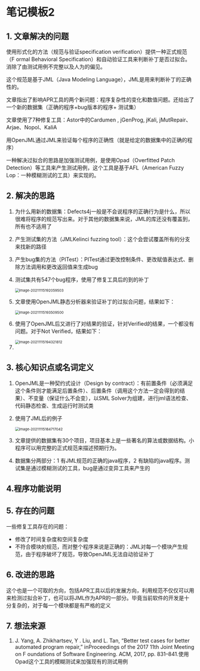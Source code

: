 # 笔记模板2

## 1. 文章解决的问题

使用形式化的方法（规范与验证specification verification）提供一种正式规范（F ormal Behavioral Specification）和自动验证工具来判断补丁是否过拟合。消除了由测试用例不完整以及人为的偏见。



这个规范是基于JML（Java Modeling Language），JML是用来判断补丁的正确性的。



文章指出了影响APR工具的两个新问题：程序复杂性的变化和数值问题。还给出了一个新的数据集（正确的程序+bug版本的程序+ 测试集）

文章使用了7种修复工具：Astor中的Cardumen , jGenProg, jKali, jMutRepair、Arjae、Nopol、KaliA

用OpenJML通过JML来验证每个程序的正确性（就是给定的数据集中的正确的程序）

一种解决过拟合的思路是加强测试用例，是使用Opad（Overfitted Patch Detection）等工具来产生测试用例，这个工具是基于AFL（American Fuzzy Lop：一种模糊测试的工具）来实现的。



## 2. 解决的思路

1. 为什么用新的数据集：Defects4j一般是不会说程序的正确行为是什么，所以很难将程序的规范写出来。对于其他的数据集来说，JML的库还没有覆盖到，所有也不适用了

2. 产生测试集的方法（JMLKelinci fuzzing tool）：这个会尝试覆盖所有的分支来找新的路径

3. 产生bug集的方法（PITest）：PITest通过更改控制条件、更改赋值表达式、删除方法调用和更改返回值来生成bug

4. 测试集共有547个bug程序，使用了修复工具后的到的补丁

   <img src="C:\Users\HDULAB601\AppData\Roaming\Typora\typora-user-images\image-20211115192059503.png" alt="image-20211115192059503" style="zoom:67%;" />

5. 文章使用OpenJML静态分析器来验证补丁的过拟合问题，结果如下：

   <img src="C:\Users\HDULAB601\AppData\Roaming\Typora\typora-user-images\image-20211115193509500.png" alt="image-20211115193509500" style="zoom:67%;" />

6. 使用了OpenJML后又进行了对结果的验证，针对Verified的结果，一个都没有问题。对于Not Verified，结果如下：

   <img src="C:\Users\HDULAB601\AppData\Roaming\Typora\typora-user-images\image-20211115194321812.png" alt="image-20211115194321812" style="zoom:67%;" />

7. 

## 3. 核心知识点或名词定义

1. OpenJML是一种契约式设计（Design by contract）：有前置条件（必须满足这个条件则才能满足后置条件）、后置条件（调用这个方法一定会得到的结果）、不变量（保证什么不会变），以SML Solver为组建，进行jml语法检查、代码静态检查、生成运行时测试类

2. 使用了JML后的例子

   <img src="C:\Users\HDULAB601\AppData\Roaming\Typora\typora-user-images\image-20211115184717042.png" alt="image-20211115184717042" style="zoom:67%;" />

3. 文章提供的数据集有30个项目，项目基本上是一些著名的算法或数据结构。小程序可以用完整的正式规范来描述预期行为。

4. 数据集分两部分：1 有JML规范的正确的java程序，2 有缺陷的java程序。测试集是通过模糊测试的工具，bug是通过变异工具来产生的

## 4.程序功能说明

## 5. 存在的问题

一些修复工具存在的问题：

* 修改了时间复杂度和空间复杂度
* 不符合模块的规范，而对整个程序来说是正确的：JML对每一个模块产生规范，由于程序破坏了规范，导致OpenJML无法自动验证补丁

## 6. 改进的思路

这个也是一个可取的方向，包括APR工具以后的发展方向，利用规范不仅仅可以用来检测过拟合补丁，也可以将JML作为APR的一部分。毕竟当前软件的开发是十分复杂的，对于每一个模块都是有严格的定义

## 7. 想法来源

1. J. Yang, A. Zhikhartsev, Y . Liu, and L. Tan, “Better test cases for
   better automated program repair,” inProceedings of the 2017 11th Joint
   Meeting on F oundations of Software Engineering. ACM, 2017, pp.
   831–841.使用Opad这个工具的模糊测试来加强现有的测试用例
